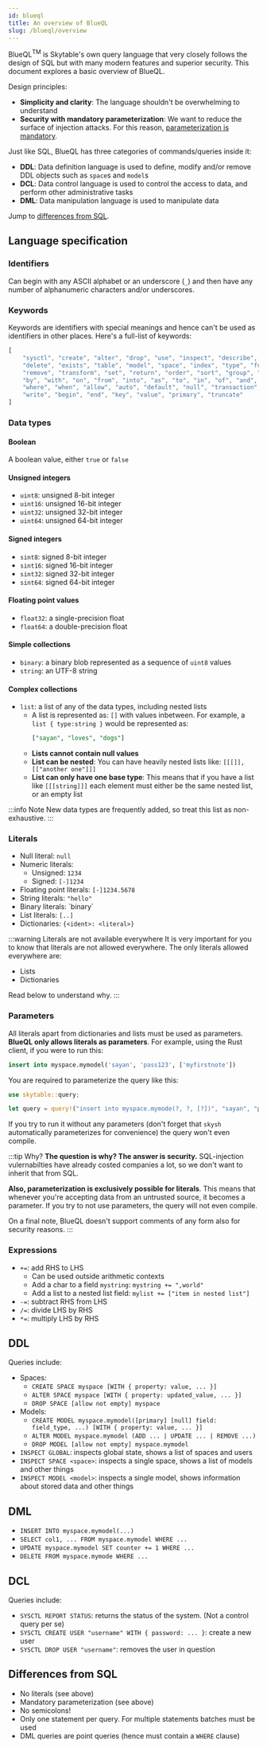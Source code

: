 ```yaml
---
id: blueql
title: An overview of BlueQL
slug: /blueql/overview
---
```


BlueQL<sup>TM</sup> is Skytable's own query language that very closely follows the design of SQL but with many modern features 
and superior security. This document explores a basic overview of BlueQL.

Design principles:
- **Simplicity and clarity**: The language shouldn't be overwhelming to understand
- **Security with mandatory parameterization**: We want to reduce the surface of injection attacks. For this reason, [parameterization is mandatory](#parameters).

Just like SQL, BlueQL has three categories of commands/queries inside it:

- **DDL**: Data definition language is used to define, modify and/or remove DDL objects such as `space`s and `model`s
- **DCL**: Data control language is used to control the access to data, and perform other administrative tasks
- **DML**: Data manipulation language is used to manipulate data

Jump to [differences from SQL](#differences-from-sql).

## Language specification

### Identifiers
Can begin with any ASCII alphabet or an underscore (`_`) and then have any number of alphanumeric characters and/or underscores.

### Keywords

Keywords are identifiers with special meanings and hence can't be used as identifiers in other places. Here's a full-list of 
keywords:
```ts
[
    "sysctl", "create", "alter", "drop", "use", "inspect", "describe", "insert", "select", "update",
    "delete", "exists", "table", "model", "space", "index", "type", "function", "rename", "add",
    "remove", "transform", "set", "return", "order", "sort", "group", "limit", "asc", "desc", "all",
    "by", "with", "on", "from", "into", "as", "to", "in", "of", "and", "or", "not", "if", "else",
    "where", "when", "allow", "auto", "default", "null", "transaction", "batch", "lock", "read",
    "write", "begin", "end", "key", "value", "primary", "truncate"
]
```

### Data types

#### Boolean
A boolean value, either `true` or `false`

#### Unsigned integers

- `uint8`: unsigned 8-bit integer
- `uint16`: unsigned 16-bit integer
- `uint32`: unsigned 32-bit integer
- `uint64`: unsigned 64-bit integer

#### Signed integers

- `sint8`: signed 8-bit integer
- `sint16`: signed 16-bit integer
- `sint32`: signed 32-bit integer
- `sint64`: signed 64-bit integer

#### Floating point values

- `float32`: a single-precision float
- `float64`: a double-precision float

#### Simple collections

- `binary`: a binary blob represented as a sequence of `uint8` values
- `string`: an UTF-8 string

#### Complex collections

- `list`: a list of any of the data types, including nested lists
  - A list is represented as: `[]` with values inbetween. For example, a `list { type:string }` would be represented as:
    ```sql
    ["sayan", "loves", "dogs"]
    ```
  - **Lists cannot contain null values**
  - **List can be nested**: You can have heavily nested lists like: `[[[]], [["another one"]]]`
  - **List can only have one base type**: This means that if you have a list like `[[[string]]]` each element must either be the same nested list, or an empty list

:::info Note
New data types are frequently added, so treat this list as non-exhaustive.
:::

### Literals

- Null literal: `null`
- Numeric literals:
  - Unsigned: `1234`
  - Signed: `[-]1234`
- Floating point literals: `[-]1234.5678`
- String literals: `"hello"`
- Binary literals: \`binary\`
- List literals: `[..]`
- Dictionaries: `{<ident>: <literal>}`

:::warning Literals are not available everywhere
It is very important for you to know that literals are not allowed everywhere. The only literals allowed everywhere are:
- Lists
- Dictionaries

Read below to understand why.
:::

### Parameters

All literals apart from dictionaries and lists must be used as parameters. **BlueQL only allows literals as parameters**. For example, using the Rust client, if you were to run this:

```sql
insert into myspace.mymodel('sayan', 'pass123', ['myfirstnote'])
```

You are required to parameterize the query like this:

```rust
use skytable::query;

let query = query!("insert into myspace.mymode(?, ?, [?])", "sayan", "pass123", "myfirstnote")
```

If you try to run it without any parameters (don't forget that `skysh` automatically parameterizes for convenience) the query
won't even compile.

:::tip Why?
**The question is why? The answer is security.** SQL-injection vulernabilties have already costed companies a lot, so we don't
want to inherit that from SQL.

**Also, parameterization is exclusively possible for literals**. This means that whenever you're accepting data from an untrusted
source, it becomes a parameter. If you try to not use parameters, the query will not even compile.

On a final note, BlueQL doesn't support comments of any form also for security reasons.
:::

### Expressions

- `+=`: add RHS to LHS
  - Can be used outside arithmetic contexts
  - Add a char to a field `mystring`: `mystring += ",world"`
  - Add a list to a nested list field: `mylist += ["item in nested list"]`
- `-=`: subtract RHS from LHS
- `/=`: divide LHS by RHS
- `*=`: multiply LHS by RHS

## DDL

Queries include:
- Spaces:
  - `CREATE SPACE myspace [WITH { property: value, ... }]`
  - `ALTER SPACE myspace [WITH { property: updated_value, ... }]`
  - `DROP SPACE [allow not empty] myspace`
- Models:
  - `CREATE MODEL myspace.mymodel([primary] [null] field: field_type, ...) [WITH { property: value, ... }]`
  - `ALTER MODEL myspace.mymodel (ADD ... | UPDATE ... | REMOVE ...)`
  - `DROP MODEL [allow not empty] myspace.mymodel`
- `INSPECT GLOBAL`: inspects global state, shows a list of spaces and users
- `INSPECT SPACE <space>`: inspects a single space, shows a list of models and other things
- `INSPECT MODEL <model>`: inspects a single model, shows information about stored data and other things

## DML

- `INSERT INTO myspace.mymodel(...)`
- `SELECT col1, ... FROM myspace.mymodel WHERE ...`
- `UPDATE myspace.mymodel SET counter += 1 WHERE ...`
- `DELETE FROM myspace.mymode WHERE ...`

## DCL

Queries include:
- `SYSCTL REPORT STATUS`: returns the status of the system. (Not a control query per se)
- `SYSCTL CREATE USER "username" WITH { password: ... }`: create a new user
- `SYSCTL DROP USER "username"`: removes the user in question

## Differences from SQL

- No literals (see above)
- Mandatory parameterization (see above)
- No semicolons!
- Only one statement per query. For multiple statements batches must be used
- DML queries are point queries (hence must contain a `WHERE` clause)
